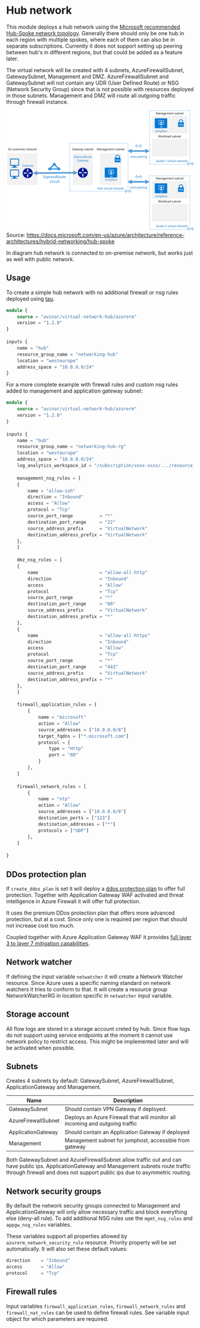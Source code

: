 # Hub network

This module deploys a hub network using the [Microsoft recommended Hub-Spoke network topology](https://docs.microsoft.com/en-us/azure/architecture/reference-architectures/hybrid-networking/hub-spoke). Generally there should only be one hub in each region with multiple spokes, where each of them can also be in separate subscriptions. Currently it does not support setting up peering between hub's in different regions, but that could be added as a feature later.

The virtual network will be created with 4 subnets, AzureFirewallSubnet, GatewaySubnet, Management and DMZ. AzureFirewallSubnet and GatewaySubnet will not contain any UDR (User Defined Route) or NSG (Network Security Group) since that is not possible with resources deployed in those subnets. Management and DMZ will route all outgoing traffic through firewall instance.

![hub topology](images/hub-spoke.png)
Source: https://docs.microsoft.com/en-us/azure/architecture/reference-architectures/hybrid-networking/hub-spoke

In diagram hub network is connected to on-premise network, but works just as well with public network.

## Usage

To create a simple hub network with no additional firewall or nsg rules deployed using [tau](https://github.com/avinor/tau).

```terraform
module {
    source = "avinor/virtual-network-hub/azurerm"
    version = "1.2.0"
}

inputs {
    name = "hub"
    resource_group_name = "networking-hub"
    location = "westeurope"
    address_space = "10.0.0.0/24"
}
```

For a more complete example with firewall rules and custom nsg rules added to management and application gateway subnet:

```terraform
module {
    source = "avinor/virtual-network-hub/azurerm"
    version = "1.2.0"
}

inputs {
    name = "hub"
    resource_group_name = "networking-hub-rg"
    location = "westeurope"
    address_space = "10.0.0.0/24"
    log_analytics_workspace_id = "/subscription/xxxx-xxxx/.../resource_id"

    management_nsg_rules = [
    {
        name = "allow-ssh"
        direction = "Inbound"
        access = "Allow"
        protocol = "Tcp"
        source_port_range          = "*"
        destination_port_range     = "22"
        source_address_prefix      = "VirtualNetwork"
        destination_address_prefix = "VirtualNetwork"
    },
    ]

    dmz_nsg_rules = [
    {
        name                       = "allow-all-http"
        direction                  = "Inbound"
        access                     = "Allow"
        protocol                   = "Tcp"
        source_port_range          = "*"
        destination_port_range     = "80"
        source_address_prefix      = "VirtualNetwork"
        destination_address_prefix = "*"
    },
    {
        name                       = "allow-all-https"
        direction                  = "Inbound"
        access                     = "Allow"
        protocol                   = "Tcp"
        source_port_range          = "*"
        destination_port_range     = "443"
        source_address_prefix      = "VirtualNetwork"
        destination_address_prefix = "*"
    },
    ]

    firewall_application_rules = [
        {
            name = "microsoft"
            action = "Allow"
            source_addresses = ["10.0.0.0/8"]
            target_fqdns = ["*.microsoft.com"]
            protocol = {
                type = "Http"
                port = "80"
            }
        },
    ]

    firewall_network_rules = [
        {
            name = "ntp"
            action = "Allow"
            source_addresses = ["10.0.0.0/8"]
            destination_ports = ["123"]
            destination_addresses = ["*"]
            protocols = ["UDP"]
        },
    ]

}
```

## DDos protection plan

If `create_ddos_plan` is set it will deploy a [ddos protection plan](https://docs.microsoft.com/en-us/azure/virtual-network/ddos-protection-overview) to offer full protection. Together with Application Gateway WAF activated and threat intelligence in Azure Firewall it will offer full protection.

It uses the premium DDos protection plan that offers more advanced protection, but at a cost. Since only one is required per region that should not increase cost too much.

Coupled together with Azure Application Gateway WAF it provides [full layer 3 to layer 7 mitigation capabilities](https://docs.microsoft.com/en-us/azure/virtual-network/ddos-protection-overview#types-of-ddos-attacks-that-ddos-protection-standard-mitigates).

## Network watcher

If defining the input variable `netwatcher` it will create a Network Watcher resource. Since Azure uses a specific naming standard on network watchers it tries to conform to that. It will create a resource group NetworkWatcherRG in location specific in `netwatcher` input variable.

## Storage account

All flow logs are stored in a storage account creted by hub. Since flow logs do not support using service endpoints at the moment it cannot use network policy to restrict access. This might be implemented later and will be activated when possible.

## Subnets

Creates 4 subnets by default: GatewaySubnet, AzureFirewallSubnet, ApplicationGateway and Management.

| Name                 | Description |
|----------------------|-------------|
| GatewaySubnet        | Should contain VPN Gateway if deployed.
| AzureFirewallSubnet  | Deploys an Azure Firewall that will monitor all incoming and outgoing traffic
| ApplicationGateway   | Should contain an Application Gateway if deployed
| Management           | Management subnet for jumphost, accessible from gateway

Both GatewaySubnet and AzureFirewallSubnet allow traffic out and can have public ips. ApplicationGateway and Management subnets route traffic through firewall and does not support public ips due to asymmetric routing.

## Network security groups

By default the network security groups connected to Management and ApplicationGateway will only allow necessary traffic and block everything else (deny-all rule). To add additional NSG rules use the `mgmt_nsg_rules` and `appgw_nsg_rules` variables.

These variables support all properties allowed by `azurerm_network_security_rule` resource. Priority property will be set automatically. It will also set these default values:

```terraform
direction    = "Inbound"
access       = "Allow"
protocol     = "Tcp"
```

## Firewall rules

Input variables `firewall_application_rules`, `firewall_network_rules` and `firewall_nat_rules` can be used to define firewall rules. See variable input object for which parameters are required.
